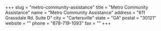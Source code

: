 +++
slug = "metro-community-assistance"
title = "Metro Community Assistance"
name = "Metro Community Assistance"
address = "611 Grassdale Rd. Suite D"
city = "Cartersville"
state = "GA"
postal = "30121"
website = ""
phone = "678-719-1093"
fax = ""
+++
